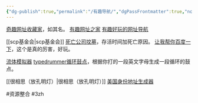 ```yaml
---
{"dg-publish":true,"permalink":"/有趣导航/","dgPassFrontmatter":true,"noteIcon":""}
---
```



[奇趣网址收藏家](https://fuun.fun/)，如其名。
[有趣网址之家](https://youquhome.com/)
[有趣好玩的网址导航](https://shadiao.pro/)


[[scp基金会\|scp基金会]]
[死亡公司坟墓](https://www.itjuzi.com/deathCompany)，存活时间加死亡原因。
[让我帮你百度一下](https://baidu.physton.com/#)，这个是真的厉害，好玩。

[流体模拟器](https://paveldogreat.github.io/WebGL-Fluid-Simulation/)
[typedrummer循环鼓点](http://typedrummer.com/)，根据你打的一段英文字母生成一段循环的鼓点。

[[很相思（放孔明灯）\|很相思（放孔明灯）]]
[美国身份地址生成器](https://www.shenfendaquan.com/)

#资源整合 #3zh 